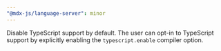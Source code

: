```yaml
---
"@mdx-js/language-server": minor
---
```


Disable TypeScript support by default. The user can opt-in to TypeScript support by explicitly enabling the `typescript.enable` compiler option.
